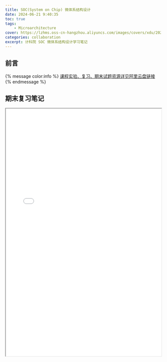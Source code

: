 ```yaml
---
title: SOC(System on Chip) 微体系结构设计
date: 2024-06-21 9:40:35
toc: true
tags: 
    - Microarchitecture
cover: https://lzhms.oss-cn-hangzhou.aliyuncs.com/images/covers/xdu/202406211005062.jpg
categories: collaboration
excerpt: 计科院 SOC 微体系结构设计学习笔记
---
```


## 前言
{% message color:info %}
[课程实验、复习、期末试题资源详见阿里云盘链接](https://www.alipan.com/s/kguuRsY3bwo)
{% endmessage %}

## 期末复习笔记
<iframe src="/pdfjs/web/viewer.html?file=/pdf/collaboration/soc_notes.pdf" style='width:100%;height:800px'></iframe>